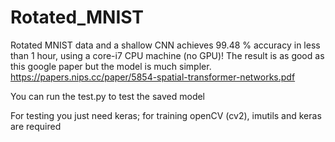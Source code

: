 # Rotated_MNIST
Rotated MNIST data and a shallow CNN achieves 99.48 % accuracy in less than 1 hour, using a core-i7 CPU machine (no GPU)!
The result is as good as this google paper but the model is much simpler. 
https://papers.nips.cc/paper/5854-spatial-transformer-networks.pdf

You can run the test.py to test the saved model

For testing you just need keras; for training openCV (cv2), imutils and keras are required
